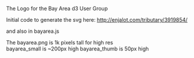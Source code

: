 The Logo for the Bay Area d3 User Group

Initial code to generate the svg here:
http://enjalot.com/tributary/3919854/

and also in bayarea.js

The bayarea.png is 1k pixels tall for high res  
bayarea_small is ~200px high
bayarea_thumb is 50px high

